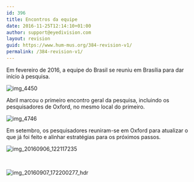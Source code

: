 ```yaml
---
id: 396
title: Encontros da equipe
date: 2016-11-25T12:14:10+01:00
author: support@eyedivision.com
layout: revision
guid: https://www.hum-mus.org/384-revision-v1/
permalink: /384-revision-v1/
---
```

Em fevereiro de 2016, a equipe do Brasil se reuniu em Brasília para dar início à pesquisa.

<img class="wp-image-378 size-large" src="/wp-content/uploads/2016/11/IMG_4450.jpg?resize=1024%2C765&#038;ssl=1" alt="img_4450" width="1024" height="765" srcset="/wp-content/uploads/2016/11/IMG_4450.jpg?resize=1024%2C765&ssl=1 1024w, /wp-content/uploads/2016/11/IMG_4450.jpg?resize=300%2C224&ssl=1 300w, /wp-content/uploads/2016/11/IMG_4450.jpg?resize=768%2C574&ssl=1 768w, /wp-content/uploads/2016/11/IMG_4450.jpg?w=2000&ssl=1 2000w" sizes="(max-width: 1000px) 100vw, 1000px" data-recalc-dims="1" /> 

Abril marcou o primeiro encontro geral da pesquisa, incluindo os pesquisadores de Oxford, no mesmo local do primeiro.

<img class="wp-image-379 size-large" src="/wp-content/uploads/2016/11/IMG_4746.jpg?resize=1024%2C765&#038;ssl=1" alt="img_4746" width="1024" height="765" srcset="/wp-content/uploads/2016/11/IMG_4746.jpg?resize=1024%2C765&ssl=1 1024w, /wp-content/uploads/2016/11/IMG_4746.jpg?resize=300%2C224&ssl=1 300w, /wp-content/uploads/2016/11/IMG_4746.jpg?resize=768%2C574&ssl=1 768w, /wp-content/uploads/2016/11/IMG_4746.jpg?w=2000&ssl=1 2000w" sizes="(max-width: 1000px) 100vw, 1000px" data-recalc-dims="1" /> 

Em setembro, os pesquisadores reuniram-se em Oxford para atualizar o que já foi feito e alinhar estratégias para os próximos passos.

<img class="wp-image-381 size-large" src="/wp-content/uploads/2016/11/IMG_20160906_122117235.jpg?resize=1024%2C576&#038;ssl=1" alt="img_20160906_122117235" width="1024" height="576" srcset="/wp-content/uploads/2016/11/IMG_20160906_122117235.jpg?resize=1024%2C576&ssl=1 1024w, /wp-content/uploads/2016/11/IMG_20160906_122117235.jpg?resize=300%2C169&ssl=1 300w, /wp-content/uploads/2016/11/IMG_20160906_122117235.jpg?resize=768%2C432&ssl=1 768w, /wp-content/uploads/2016/11/IMG_20160906_122117235.jpg?w=2000&ssl=1 2000w, /wp-content/uploads/2016/11/IMG_20160906_122117235.jpg?w=3000&ssl=1 3000w" sizes="(max-width: 1000px) 100vw, 1000px" data-recalc-dims="1" /> 

&nbsp;

<img class="wp-image-380 size-large" src="/wp-content/uploads/2016/11/IMG_20160907_172200277_HDR.jpg?resize=1024%2C576&#038;ssl=1" alt="img_20160907_172200277_hdr" width="1024" height="576" srcset="/wp-content/uploads/2016/11/IMG_20160907_172200277_HDR.jpg?resize=1024%2C576&ssl=1 1024w, /wp-content/uploads/2016/11/IMG_20160907_172200277_HDR.jpg?resize=300%2C169&ssl=1 300w, /wp-content/uploads/2016/11/IMG_20160907_172200277_HDR.jpg?resize=768%2C432&ssl=1 768w, /wp-content/uploads/2016/11/IMG_20160907_172200277_HDR.jpg?w=2000&ssl=1 2000w, /wp-content/uploads/2016/11/IMG_20160907_172200277_HDR.jpg?w=3000&ssl=1 3000w" sizes="(max-width: 1000px) 100vw, 1000px" data-recalc-dims="1" />